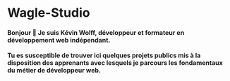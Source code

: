 # Wagle-Studio

#### Bonjour 👋 Je suis Kévin Wolff, développeur et formateur en développement web indépendant.

**Tu es susceptible de trouver ici quelques projets publics mis à la disposition des apprenants avec lesquels je parcours les fondamentaux du métier de développeur web.**
